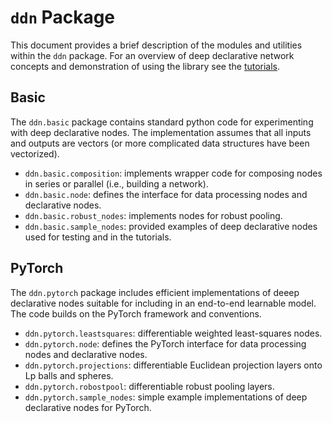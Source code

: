 # `ddn` Package

This document provides a brief description of the modules and utilities within the `ddn` package.
For an overview of deep declarative network concepts and demonstration of using the library see the
[tutorials](https://nbviewer.jupyter.org/github/anucvml/ddn/tree/master/tutorials/).

## Basic

The `ddn.basic` package contains standard python code for experimenting with deep declarative nodes. The
implementation assumes that all inputs and outputs are vectors (or more complicated data structures
have been vectorized).

* `ddn.basic.composition`: implements wrapper code for composing nodes in series or parallel (i.e., building a network).
* `ddn.basic.node`: defines the interface for data processing nodes and declarative nodes.
* `ddn.basic.robust_nodes`: implements nodes for robust pooling.
* `ddn.basic.sample_nodes`: provided examples of deep declarative nodes used for testing and in the tutorials.


## PyTorch

The `ddn.pytorch` package includes efficient implementations of deeep declarative nodes suitable for including
in an end-to-end learnable model. The code builds on the PyTorch framework and conventions.

* `ddn.pytorch.leastsquares`: differentiable weighted least-squares nodes.
* `ddn.pytorch.node`: defines the PyTorch interface for data processing nodes and declarative nodes.
* `ddn.pytorch.projections`: differentiable Euclidean projection layers onto Lp balls and spheres.
* `ddn.pytorch.robostpool`: differentiable robust pooling layers.
* `ddn.pytorch.sample_nodes`: simple example implementations of deep declarative nodes for PyTorch.
